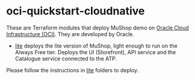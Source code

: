# oci-quickstart-cloudnative

These are Terraform modules that deploy MuShop demo on [Oracle Cloud Infrastructure (OCI)](https://cloud.oracle.com/en_US/cloud-infrastructure).  They are developed by Oracle.

* [lite](lite) deploys the lite version of MuShop, light enough to run on the Always Free tier. Deploys the UI (Storefront), API service and the Catalogue service connected to the ATP.

Please follow the instructions in [lite](deploy/terraform/lite) folders to deploy.
